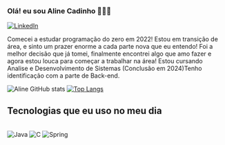 ### Olá! eu sou Aline Cadinho 👩🏻‍💻
[![LinkedIn](https://img.shields.io/badge/LinkedIn-0077B5?style=for-the-badge&logo=linkedin&logoColor=white)](https://www.linkedin.com/in/aline-developer/)

Comecei a estudar programação do zero em 2022! Estou em transição de área, e sinto um prazer enorme a cada parte nova que eu entendo! Foi a melhor decisão que já tomei, finalmente encontrei algo que amo fazer e agora estou louca para começar a trabalhar na área! Estou cursando Analise e Desenvolvimento de Sistemas (Conclusão em 2024)Tenho identificação com a parte de Back-end.

![Aline GitHub stats](https://github-readme-stats.vercel.app/api?username=alinecadinho&show_icons=true&theme=onedark) [![Top Langs](https://github-readme-stats.vercel.app/api/top-langs/?username=alinecadinho&layout=compact)](https://github.com/anuraghazra/github-readme-stats)

## Tecnologias que eu uso no meu dia

<div style="display: inline_block"><br/>
  <img aling="center" alt="Java" src="https://img.shields.io/badge/Java-ED8B00?style=for-the-badge&logo=java&logoColor=white" />
  <img aling="center" alt="C" src="https://img.shields.io/badge/C-00599C?style=for-the-badge&logo=c&logoColor=white" />
  <img aling="center" alt="Spring" src="https://img.shields.io/badge/Spring-6DB33F?style=for-the-badge&logo=spring&logoColor=white" />
  </div><br/>
  



